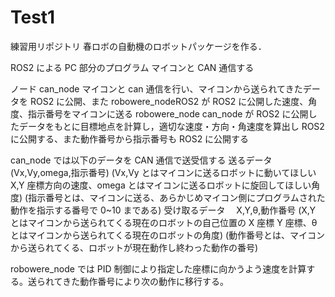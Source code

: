 # Test1

練習用リポジトリ
春ロボの自動機のロボットパッケージを作る．

ROS2 による PC 部分のプログラム
マイコンと CAN 通信する

ノード
can_node マイコンと can 通信を行い、マイコンから送られてきたデータを ROS2 に公開、また robowere_nodeROS2 が ROS2 に公開した速度、角度、指示番号をマイコンに送る
robowere_node can_node が ROS2 に公開したデータをもとに目標地点を計算し，適切な速度・方向・角速度を算出し ROS2 に公開する、また動作番号から指示番号も ROS2 に公開する

can_node では以下のデータを CAN 通信で送受信する
送るデータ　(Vx,Vy,omega,指示番号)
(Vx,Vy とはマイコンに送るロボットに動いてほしい X,Y 座標方向の速度、omega とはマイコンに送るロボットに旋回してほしい角度)
(指示番号とは、マイコンに送る、あらかじめマイコン側にプログラムされた動作を指示する番号で 0~10 まである)
受け取るデータ　 X,Y,θ,動作番号
(X,Y とはマイコンから送られてくる現在のロボットの自己位置の X 座標 Y 座標、θ とはマイコンから送られてくる現在のロボットの角度)
(動作番号とは、マイコンから送られてくる、ロボットが現在動作し終わった動作の番号)

robowere_node では PID 制御により指定した座標に向かうよう速度を計算する。送られてきた動作番号により次の動作に移行する。
